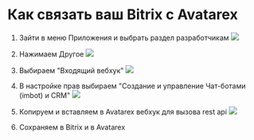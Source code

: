 # Как связать ваш Bitrix с Avatarex

1) Зайти в меню Приложения и выбрать раздел разработчикам
![](1.png)
2) Нажимаем Другое
   ![](2.png)

3) Выбираем "Входящий вебхук"
   ![](3.png)

4) В настройке прав выбираем "Создание и управление Чат-ботами (imbot) и CRM"
   ![](4.png)
5) Копируем и вставляем в Avatarex вебхук для вызова rest api
   ![](5.png)

6) Сохраняем в Bitrix и в Avatarex


<seealso>
<!--Give some related links to how-to articles-->
</seealso>
